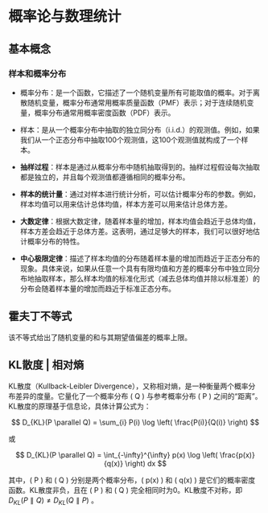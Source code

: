 # 概率论与数理统计

## 基本概念

### 样本和概率分布

- 概率分布：是一个函数，它描述了一个随机变量所有可能取值的概率。对于离散随机变量，概率分布通常用概率质量函数（PMF）表示；对于连续随机变量，概率分布通常用概率密度函数（PDF）表示。

- 样本：是从一个概率分布中抽取的独立同分布（i.i.d.）的观测值。例如，如果我们从一个正态分布中抽取100个观测值，这100个观测值就构成了一个样本。

- **抽样过程**：样本是通过从概率分布中随机抽取得到的。抽样过程假设每次抽取都是独立的，并且每个观测值都遵循相同的概率分布。
    
- **样本的统计量**：通过对样本进行统计分析，可以估计概率分布的参数。例如，样本均值可以用来估计总体均值，样本方差可以用来估计总体方差。
    
- **大数定律**：根据大数定律，随着样本量的增加，样本均值会趋近于总体均值，样本方差会趋近于总体方差。这表明，通过足够大的样本，我们可以很好地估计概率分布的特性。

- **中心极限定律**：描述了样本均值的分布随着样本量的增加而趋近于正态分布的现象。具体来说，如果从任意一个具有有限均值和方差的概率分布中独立同分布地抽取样本，那么样本均值的标准化形式（减去总体均值并除以标准差）的分布会随着样本量的增加而趋近于标准正态分布。

## 霍夫丁不等式 

该不等式给出了随机变量的和与其期望值偏差的概率上限。

## KL散度 | 相对熵

KL散度（Kullback-Leibler Divergence），又称相对熵，是一种衡量两个概率分布差异的度量。它量化了一个概率分布 \( Q \) 与参考概率分布 \( P \) 之间的“距离”。KL散度的原理基于信息论，具体计算公式为：

$$ D_{KL}(P \parallel Q) = \sum_{i} P(i) \log \left( \frac{P(i)}{Q(i)} \right) $$

或

$$ D_{KL}(P \parallel Q) = \int_{-\infty}^{\infty} p(x) \log \left( \frac{p(x)}{q(x)} \right) dx $$

其中，\( P \) 和 \( Q \) 分别是两个概率分布，\( p(x) \) 和 \( q(x) \) 是它们的概率密度函数。KL散度非负，且在 \( P \) 和 \( Q \) 完全相同时为0。KL散度不对称，即 $D_{KL}(P \parallel Q) \neq D_{KL}(Q \parallel P)$ 。


